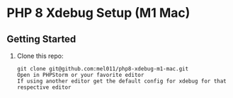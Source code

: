 # PHP 8 Xdebug Setup (M1 Mac)

## Getting Started

1. Clone this repo:
   ```
   git clone git@github.com:mel011/php8-xdebug-m1-mac.git
   Open in PHPStorm or your favorite editor
   If using another editor get the default config for xdebug for that respective editor
